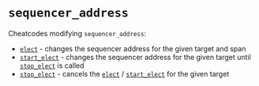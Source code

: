 # `sequencer_address`

Cheatcodes modifying `sequencer_address`:

* [`elect`](./elect.md) - changes the sequencer address for the given target and span
* [`start_elect`](./start_elect.md) - changes the sequencer address for the given target until [`stop_elect`](./stop_elect.md) is called
* [`stop_elect`](./stop_elect.md) - cancels the [`elect`](./elect.md) / [`start_elect`](./start_elect.md) for the given target
